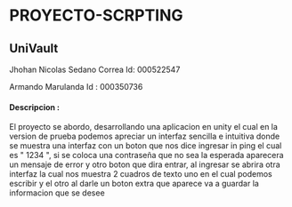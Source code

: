 # PROYECTO-SCRPTING
## UniVault 



Jhohan Nicolas Sedano Correa Id: 000522547



Armando Marulanda Id : 000350736


#### Descripcion : 


El proyecto se abordo, desarrollando una aplicacion en unity el cual en la version de prueba podemos apreciar un interfaz sencilla e intuitiva donde se muestra una interfaz con un boton que nos dice ingresar in ping el cual es " 1234 ", si se coloca una contraseña que no sea la esperada aparecera un mensaje de error y otro boton que dira entrar, al ingresar se abrira otra interfaz la cual nos muestra 2 cuadros de texto uno en el cual podemos escribir y el otro al darle un boton extra  que aparece va a guardar la informacion que se desee 

